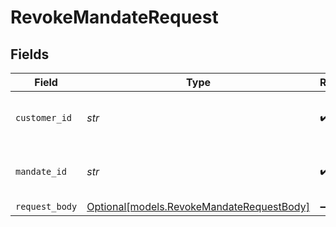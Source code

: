 # RevokeMandateRequest


## Fields

| Field                                                                              | Type                                                                               | Required                                                                           | Description                                                                        | Example                                                                            |
| ---------------------------------------------------------------------------------- | ---------------------------------------------------------------------------------- | ---------------------------------------------------------------------------------- | ---------------------------------------------------------------------------------- | ---------------------------------------------------------------------------------- |
| `customer_id`                                                                      | *str*                                                                              | :heavy_check_mark:                                                                 | Provide the ID of the related customer.                                            | cst_5B8cwPMGnU                                                                     |
| `mandate_id`                                                                       | *str*                                                                              | :heavy_check_mark:                                                                 | Provide the ID of the related mandate.                                             | mdt_5B8cwPMGnU                                                                     |
| `request_body`                                                                     | [Optional[models.RevokeMandateRequestBody]](../models/revokemandaterequestbody.md) | :heavy_minus_sign:                                                                 | N/A                                                                                |                                                                                    |